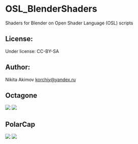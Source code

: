 # OSL_BlenderShaders
Shaders for Blender on Open Shader Language (OSL) scripts

License:
---
Under license: CC-BY-SA

Author:
---
Nikita Akimov
korchiy@yandex.ru

Octagone
---
<a href="http://i.imgur.com/WKdc2VZ.png"><img src="http://i.imgur.com/WKdc2VZt.png"></a>
<a href="http://i.imgur.com/UkfwHrg.png"><img src="http://i.imgur.com/UkfwHrgm.png"></a>

PolarCap
---
<a href="http://i.imgur.com/s9ye0Cc.png"><img src="http://i.imgur.com/s9ye0Cct.png"></a>
<a href="http://i.imgur.com/O4B7zL6.png"><img src="http://i.imgur.com/O4B7zL6m.png"></a>
